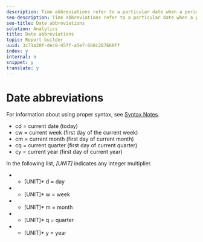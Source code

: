 ```yaml
---
description: Time abbreviations refer to a particular date when a period begins, not a range of days. A range of days is expressed by specifying a start and an end date for two time abbreviations (or terms).
seo-description: Time abbreviations refer to a particular date when a period begins, not a range of days. A range of days is expressed by specifying a start and an end date for two time abbreviations (or terms).
seo-title: Date abbreviations
solution: Analytics
title: Date abbreviations
topic: Report builder
uuid: 3c71a20f-dec8-45ff-a5e7-6b8c287660ff
index: y
internal: n
snippet: y
translate: y
---
```


# Date abbreviations

For information about using proper syntax, see [ Syntax Notes](../../../../report_builder_bucket/data_requests/configuring_report_dates/t_customized_date_expressions/examples_of_date_ranges_using_customized_expressions.md#section_555D6563B2D94FA3BDD801DC0B8C289D). 


* cd = current date (today)
* cw = current week (first day of the current week)
* cm = current month (first day of current month)
* cq = current quarter (first day of current quarter)
* cy = current year (first day of current year)


In the following list, *[UNIT]* indicates any integer multiplier. 


* * [UNIT]* d = day
* * [UNIT]* w = week
* * [UNIT]* m = month
* * [UNIT]* q = quarter
* * [UNIT]* y = year

